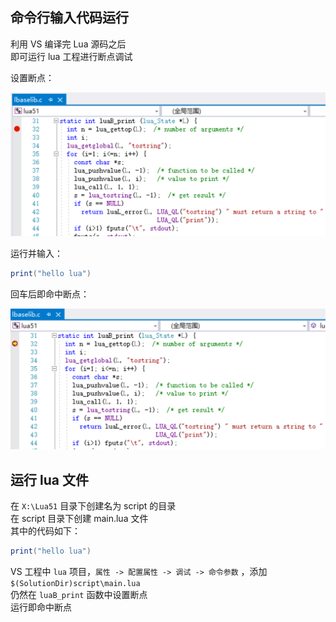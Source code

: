 ## 命令行输入代码运行

利用 VS 编译完 Lua 源码之后  
即可运行 lua 工程进行断点调试

设置断点：

![](.gitbook/assets/breakpoint.png)

运行并输入：

```lua
print("hello lua")
```

回车后即命中断点：

![](.gitbook/assets/hit.png)

## 运行 lua 文件

在 `X:\Lua51` 目录下创建名为 script 的目录  
在 script 目录下创建 main.lua 文件  
其中的代码如下：

```lua
print("hello lua")
```

VS 工程中 `lua` 项目，`属性 -> 配置属性 -> 调试 -> 命令参数` ，添加 `$(SolutionDir)script\main.lua`  
仍然在 `luaB_print` 函数中设置断点  
运行即命中断点